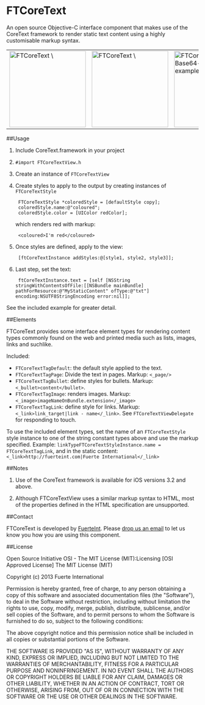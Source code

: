 FTCoreText
===

An open source Objective-C interface component that makes use of the CoreText framework to render static text content using a highly customisable markup syntax.

<table>
  <tr>
    <td><img src="https://raw.github.com/FuerteInternational/FTCoreText/documentation/screenshots/ftcoretext-screenshot-1.png" alt="FTCoreText \"Giraffe\" example" style="width: 200px;"/></td>
    <td><img src="https://raw.github.com/FuerteInternational/FTCoreText/documentation/screenshots/ftcoretext-screenshot-2.png" alt="FTCoreText \"Giraffe\" example" style="width: 200px;"/></td>
    <td><img src="https://raw.github.com/FuerteInternational/FTCoreText/documentation/screenshots/ftcoretext-screenshot-3.png" alt="FTCoreText inline Base64-encoded images example" style="width: 200px;"/></td>
  </tr>
</table>

##Usage

1. Include CoreText.framework in your project
2. `#import FTCoreTextView.h`
3. Create an instance of `FTCoreTextView`
4. Create styles to apply to the output by creating instances of `FTCoreTextStyle`


        FTCoreTextStyle *coloredStyle = [defaultStyle copy];
        coloredStyle.name:@"coloured";
        coloredStyle.color = [UIColor redColor];


    which renders red with markup: 
    
        <coloured>I'm red</coloured>

5. Once styles are defined, apply to the view: 

        [ftCoreTextInstance addStyles:@[style1, style2, style3]];

6. Last step, set the text:

        ftCoreTextInstance.text = [self [NSString stringWithContentsOfFile:[[NSBundle mainBundle] pathForResource:@"MyStaticContent" ofType:@"txt"] encoding:NSUTF8StringEncoding error:nil]];

See the included example for greater detail.

##Elements

FTCoreText provides some interface element types for rendering content types commonly found on the web and printed media such as lists, images, links and suchlike.

Included:

- `FTCoreTextTagDefault`: the default style applied to the text. 
- `FTCoreTextTagPage`: Divide the text in pages. Markup: `<_page/>`
- `FTCoreTextTagBullet`: define styles for bullets. Markup: `<_bullet>content</bullet>`.
- `FTCoreTextTagImage`: renders images. Markup: `<_image>imageNameOnBundle.extension</_image>`
- `FTCoreTextTagLink`: define style for links. Markup: `<_link>link_target|link - name</_link>`. See `FTCoreTextViewDelegate` for responding to touch.

To use the included element types, set the name of an `FTCoreTextStyle` style instance to one of the string constant types above and use the markup specified. Example: `linkTypeFTCoreTextStyleInstance.name = FTCoreTextTagLink`, and in the static content: `<_link>http://fuerteint.com|Fuerte International</_link>`

##Notes

1. Use of the CoreText framework is available for iOS versions 3.2 and above.

2. Although FTCoreTextView uses a similar markup syntax to HTML, most of the properties defined in the HTML specification are unsupported.

##Contact

FTCoreText is developed by [FuerteInt](http://fuerteint.com). Please [drop us an email](mailto:open-source@fuerteint.com) to let us know you how you are using this component.

##License

Open Source Initiative OSI - The MIT License (MIT):Licensing [OSI Approved License] The MIT License (MIT)

Copyright (c) 2013 Fuerte International

Permission is hereby granted, free of charge, to any person obtaining a copy of this software and associated documentation files (the "Software"), to deal in the Software without restriction, including without limitation the rights to use, copy, modify, merge, publish, distribute, sublicense, and/or sell copies of the Software, and to permit persons to whom the Software is furnished to do so, subject to the following conditions:

The above copyright notice and this permission notice shall be included in all copies or substantial portions of the Software.

THE SOFTWARE IS PROVIDED "AS IS", WITHOUT WARRANTY OF ANY KIND, EXPRESS OR IMPLIED, INCLUDING BUT NOT LIMITED TO THE WARRANTIES OF MERCHANTABILITY, FITNESS FOR A PARTICULAR PURPOSE AND NONINFRINGEMENT. IN NO EVENT SHALL THE AUTHORS OR COPYRIGHT HOLDERS BE LIABLE FOR ANY CLAIM, DAMAGES OR OTHER LIABILITY, WHETHER IN AN ACTION OF CONTRACT, TORT OR OTHERWISE, ARISING FROM, OUT OF OR IN CONNECTION WITH THE SOFTWARE OR THE USE OR OTHER DEALINGS IN THE SOFTWARE.